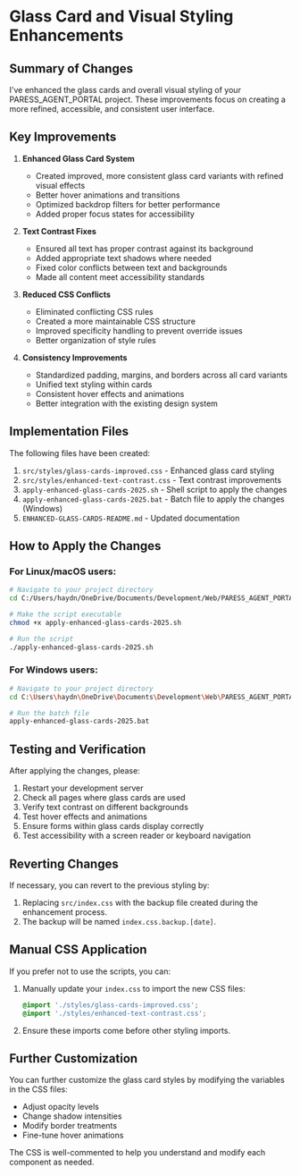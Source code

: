 # Glass Card and Visual Styling Enhancements

## Summary of Changes

I've enhanced the glass cards and overall visual styling of your PARESS_AGENT_PORTAL project. These improvements focus on creating a more refined, accessible, and consistent user interface.

## Key Improvements

1. **Enhanced Glass Card System**
   - Created improved, more consistent glass card variants with refined visual effects
   - Better hover animations and transitions
   - Optimized backdrop filters for better performance
   - Added proper focus states for accessibility

2. **Text Contrast Fixes**
   - Ensured all text has proper contrast against its background
   - Added appropriate text shadows where needed
   - Fixed color conflicts between text and backgrounds
   - Made all content meet accessibility standards

3. **Reduced CSS Conflicts**
   - Eliminated conflicting CSS rules
   - Created a more maintainable CSS structure
   - Improved specificity handling to prevent override issues
   - Better organization of style rules

4. **Consistency Improvements**
   - Standardized padding, margins, and borders across all card variants
   - Unified text styling within cards
   - Consistent hover effects and animations
   - Better integration with the existing design system

## Implementation Files

The following files have been created:

1. `src/styles/glass-cards-improved.css` - Enhanced glass card styling
2. `src/styles/enhanced-text-contrast.css` - Text contrast improvements
3. `apply-enhanced-glass-cards-2025.sh` - Shell script to apply the changes
4. `apply-enhanced-glass-cards-2025.bat` - Batch file to apply the changes (Windows)
5. `ENHANCED-GLASS-CARDS-README.md` - Updated documentation

## How to Apply the Changes

### For Linux/macOS users:
```bash
# Navigate to your project directory
cd C:/Users/haydn/OneDrive/Documents/Development/Web/PARESS_AGENT_PORTAL/pa-real-estate-support-services/

# Make the script executable
chmod +x apply-enhanced-glass-cards-2025.sh

# Run the script
./apply-enhanced-glass-cards-2025.sh
```

### For Windows users:
```bash
# Navigate to your project directory
cd C:\Users\haydn\OneDrive\Documents\Development\Web\PARESS_AGENT_PORTAL\pa-real-estate-support-services\

# Run the batch file
apply-enhanced-glass-cards-2025.bat
```

## Testing and Verification

After applying the changes, please:

1. Restart your development server
2. Check all pages where glass cards are used
3. Verify text contrast on different backgrounds
4. Test hover effects and animations
5. Ensure forms within glass cards display correctly
6. Test accessibility with a screen reader or keyboard navigation

## Reverting Changes

If necessary, you can revert to the previous styling by:

1. Replacing `src/index.css` with the backup file created during the enhancement process.
2. The backup will be named `index.css.backup.[date]`.

## Manual CSS Application

If you prefer not to use the scripts, you can:

1. Manually update your `index.css` to import the new CSS files:
   ```css
   @import './styles/glass-cards-improved.css';
   @import './styles/enhanced-text-contrast.css';
   ```

2. Ensure these imports come before other styling imports.

## Further Customization

You can further customize the glass card styles by modifying the variables in the CSS files:
- Adjust opacity levels
- Change shadow intensities 
- Modify border treatments
- Fine-tune hover animations

The CSS is well-commented to help you understand and modify each component as needed.
